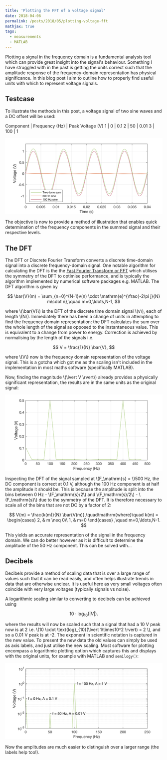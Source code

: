 ```yaml
---
title: 'Plotting the FFT of a voltage signal'
date: 2018-04-06
permalink: /posts/2018/05/plotting-voltage-fft
mathjax: true
tags:
  - measurements
  - MATLAB
---
```


Plotting a signal in the frequency domain is a fundamental analysis tool which can provide great insight into the signal's behaviour. Something I have struggled with in the past is getting the units correct such that the amplitude response of the frequency-domain representation has physical significance. In this blog post I aim to outline how to properly find useful units with which to represent voltage signals.

## Testcase

To illustrate the methods in this post, a voltage signal of two sine waves and a DC offset will be used:

Component | Frequency (Hz) | Peak Voltage (V)
1 | 0 | 0.1
2 | 50 | 0.01
3 | 100 | 1

![Voltage time domain signal](/images/voltagefft/td-example.png)

The objective is now to provide a method of illustration that enables quick determination of the frequency components in the summed signal and their respective levels.

## The DFT

The DFT or Discrete Fourier Transform converts a discrete time-domain signal into a discrete frequency-domain signal. One notable algorithm for calculating the DFT is the the [Fast Fourier Transform or FFT](https://en.wikipedia.org/wiki/Fast_Fourier_transform) which utilises the symmetry of the DFT to optimise performance, and is typically the algorithm implemented by numerical software packages e.g. MATLAB. The DFT algorithm is given by

$$
\bar{V}(m) = \sum_{n=0}^{N-1}v(n) \cdot \mathrm{e}^{\frac{-2\pi j}{N} m\cdot n},\quad m=0,\ldots,N-1,
$$

where \\(\bar{V}\\) is the DFT of the discrete time domain signal \\(v\\), each of length \\(N\\). Immediately there has been a change of units in attempting to find the frequency domain representation: the DFT calculates the sum over the whole length of the signal as opposed to the instantaneous value. This is equivalent to a change from power to energy. Correction is achieved by normalising by the length of the signals i.e.

$$
V = \frac{1}{N} \bar{V},
$$

where \\(V\\) now is the frequency domain representation of the voltage signal. This is a gotcha which got me as the scaling isn't included in the implementation in most maths software (specifically MATLAB).

Now, finding the magnitude \\(\lvert V \rvert\\) already provides a physically significant representation, the results are in the same units as the original signal:

![Voltage frequency domain without any scaling](/images/voltagefft/fd-notdb.png)

Inspecting the DFT of the signal sampled at \\(F_\mathrm{s} = \\)500 Hz, the DC component is correct at 0.1 V, although the 100 Hz component is at half the amplitude it should be. This is because the amplitude is split into the bins between 0 Hz - \\(F_\mathrm{s}/2\\) and \\(F_\mathrm{s}/2\\) - \\(F_\mathrm{s}\\) due to the symmetry of the DFT. It is therefore necessary to scale all of the bins that are not DC by a factor of 2:

$$
V(m) = \frac{k(m)}{N} \bar{V(m)},\quad\mathrm{where}\quad
k(m) =
\begin{cases}
2, & m \neq 0\\
1, & m=0
\end{cases}
,\quad m=0,\ldots,N-1.
$$

This yields an accurate representation of the signal in the frequency domain. We can do better however as it is difficult to determine the amplitude of the 50 Hz component. This can be solved with...

## Decibels

Decibels provide a method of scaling data that is over a large range of values such that it can be read easily, and often helps illustrate trends in data that are otherwise unclear. It is useful here as very small voltages often coincide with very large voltages (typically signals vs noise).

A logarithmic scaling similar to converting to decibels can be achieved using

$$
10 \cdot \text{log}_{10}(\lvert V \rvert).
$$

where the results will now be scaled such that a signal that had a 10 V peak now is at 2 i.e. \\(10 \cdot \text{log}_{10}(\lvert 1\times10^2 \rvert) = 2 \\), and so a 0.01 V peak is at -2. The exponent in scientific notation is captured in the new value. To present the new data the old values can simply be used as axis labels, and just utilise the new scaling. Most software for plotting encompass a logarithmic plotting option which captures this and displays with the original units, for example with MATLAB and `semilogy()`:

![Frequency domain with logarithmic scaling](/images/voltagefft/fd-db.png)

Now the amplitudes are much easier to distinguish over a larger range (the labels help too!).

